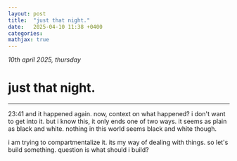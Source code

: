```yaml
---
layout: post
title:  "just that night."
date:   2025-04-10 11:38 +0400
categories:
mathjax: true
---
```


_10th april 2025, thursday_

# just that night.
---

23:41
and it happened again. now, context on what happened? i don't want to get into it. but i know this, it only ends one of two ways. it seems as plain as black and white. nothing in this world seems black and white though.

i am trying to compartmentalize it. its my way of dealing with things. so let's build something. question is what should i build?
